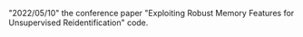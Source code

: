 "2022/05/10" the conference paper "Exploiting Robust Memory Features for Unsupervised Reidentification" code.
